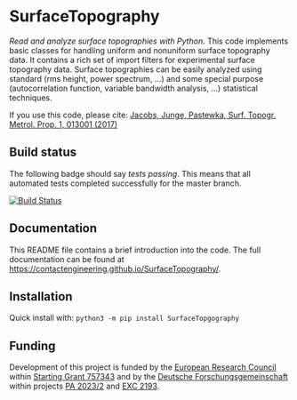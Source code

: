 SurfaceTopography
=================

*Read and analyze surface topographies with Python.* This code implements basic classes for handling uniform and
nonuniform surface topography data. It contains a rich set of import filters for experimental surface topography data.
Surface topographies can be easily analyzed using standard (rms height, power spectrum, ...) and some special purpose
(autocorrelation function, variable bandwidth analysis, ...) statistical techniques. 

If you use this code, please cite:
[Jacobs, Junge, Pastewka, Surf. Topogr. Metrol. Prop. 1, 013001 (2017)](https://doi.org/10.1088/2051-672X/aa51f8)

Build status
------------

The following badge should say _tests passing_. This means that all automated tests completed successfully for the master branch.

[![Build Status](https://github.com/ContactEngineering/SurfaceTopography/actions/workflows/tests.yml/badge.svg)](https://github.com/ContactEngineering/SurfaceTopography/actions/workflows/tests.yml)

Documentation
-------------

This README file contains a brief introduction into the code. The full documentation can be found at https://contactengineering.github.io/SurfaceTopography/.

Installation
------------

Quick install with: `python3 -m pip install SurfaceTopgography`

Funding
-------

Development of this project is funded by the [European Research Council](https://erc.europa.eu) within [Starting Grant 757343](https://cordis.europa.eu/project/id/757343) and by the [Deutsche Forschungsgemeinschaft](https://www.dfg.de/en) within projects [PA 2023/2](https://gepris.dfg.de/gepris/projekt/258153560) and [EXC 2193](https://gepris.dfg.de/gepris/projekt/390951807).
